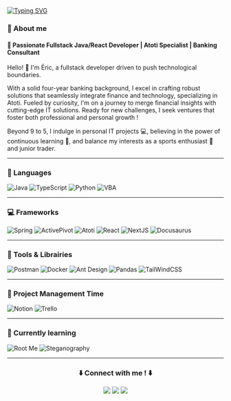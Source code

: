 [![Typing SVG](https://readme-typing-svg.demolab.com?font=Fira+Code&pause=300&color=249EF7&multiline=true&width=435&height=100&lines=Hi+there+!;Nice+to+meet+you+;Welcome+to+my+Readme)](https://git.io/typing-svg)


### 👋 About me

#### 🚀 Passionate Fullstack Java/React Developer | Atoti Specialist | Banking Consultant

Hello! 👋 I'm Éric, a fullstack developer driven to push technological boundaries. 

With a solid four-year banking background, I excel in crafting robust solutions that seamlessly integrate finance and technology, specializing in Atoti. Fueled by curiosity, I'm on a journey to merge financial insights with cutting-edge IT solutions. Ready for new challenges, I seek ventures that foster both professional and personal growth ! 

Beyond 9 to 5, I indulge in personal IT projects 💻, believing in the power of continuous learning 📖, and balance my interests as a sports enthusiast 🏃 and junior trader. 

----------

<!--
Typing code made with https://readme-typing-svg.demolab.com/demo/
Badges made with https://shields.io/
-->


### :speech_balloon: Languages
![Java](https://img.shields.io/badge/java-orange?style=for-the-badge&logo=java&logoColor=white)
![TypeScript](https://img.shields.io/badge/typescript-3178C6.svg?style=for-the-badge&logo=typescript&logoColor=white)
![Python](https://img.shields.io/badge/python-3776AB.svg?style=for-the-badge&logo=python&logoColor=white)
![VBA](https://img.shields.io/badge/vba-512BD4.svg?style=for-the-badge&logo=vba&logoColor=white)

----------

### :computer: Frameworks
![Spring](https://img.shields.io/badge/spring-6DB33F.svg?style=for-the-badge&logo=spring&logoColor=white)
![ActivePivot](https://img.shields.io/badge/activepivot-150458?style=for-the-badge&logo=activepivot&logoColor=white)
![Atoti](https://img.shields.io/badge/atoti-FF574D.svg?style=for-the-badge&logo=atoti&logoColor=white)
![React](https://img.shields.io/badge/react-3178C6.svg?style=for-the-badge&logo=react&logoColor=white)
![NextJS](https://img.shields.io/badge/nextjs-000000.svg?style=for-the-badge&logo=nextdotjs&logoColor=white)
![Docusaurus](https://img.shields.io/badge/docusaurus-green?style=for-the-badge&logo=docusaurus&logoColor=white)

----------

### :wrench: Tools & Librairies
![Postman](https://img.shields.io/badge/postman-FF6C37?style=for-the-badge&logo=postman&logoColor=white)
![Docker](https://img.shields.io/badge/docker-2496ED?style=for-the-badge&logo=docker&logoColor=white)
![Ant Design](https://img.shields.io/badge/ant_design-0170FE?style=for-the-badge&logo=antdesign&logoColor=white)
![Pandas](https://img.shields.io/badge/pandas-150458?style=for-the-badge&logo=pandas&logoColor=white)
![TailWindCSS](https://img.shields.io/badge/tailwindcss-06B6D4?style=for-the-badge&logo=tailwindcss&logoColor=white)


----------

### :date: Project Management Time
![Notion](https://img.shields.io/badge/notion-000000?style=for-the-badge&logo=notion&logoColor=white)
![Trello](https://img.shields.io/badge/trello-0052CC?style=for-the-badge&logo=trello&logoColor=white)

---------

### :mag_right: Currently learning
![Root Me](https://img.shields.io/badge/rootme-000000.svg?style=for-the-badge&logo=rootme&logoColor=white)
![Steganography](https://img.shields.io/badge/steganography-FF5D01.svg?style=for-the-badge&logo=springsecurity&logoColor=white)
  
---------
  
<h3 align="center">
⬇️ Connect with me ! ⬇️
</h3>

<div align="center">

[<img src="https://img.shields.io/badge/LinkTree-43E55E?style=for-the-badge&logo=linktree&logoColor=white" />](https://eric-dallagnol.com/linktree) 
[<img src="https://img.shields.io/badge/LinkedIn-0077B5?style=for-the-badge&logo=linkedin&logoColor=white" />](https://www.linkedin.com/in/ericdallagnol/)
[<img src="https://img.shields.io/badge/Medium-000000?style=for-the-badge&logo=medium&logoColor=white" />](https://medium.com/@ericdall)
  
</div>
